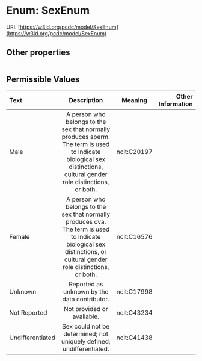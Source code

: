 
# Enum: SexEnum




URI: [https://w3id.org/pcdc/model/SexEnum](https://w3id.org/pcdc/model/SexEnum)


## Other properties

|  |  |  |
| --- | --- | --- |

## Permissible Values

| Text | Description | Meaning | Other Information |
| :--- | :---: | :---: | ---: |
| Male | A person who belongs to the sex that normally produces sperm. The term is used to indicate biological sex distinctions, cultural gender role distinctions, or both. | ncit:C20197 |  |
| Female | A person who belongs to the sex that normally produces ova. The term is used to indicate biological sex distinctions, or cultural gender role distinctions, or both. | ncit:C16576 |  |
| Unknown | Reported as unknown by the data contributor. | ncit:C17998 |  |
| Not Reported | Not provided or available. | ncit:C43234 |  |
| Undifferentiated | Sex could not be determined; not uniquely defined; undifferentiated. | ncit:C41438 |  |

